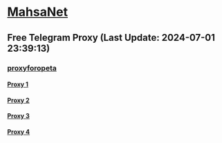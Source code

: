 
# [MahsaNet](https://t.me/mahsa_net)
## Free Telegram Proxy (Last Update: 2024-07-01 23:39:13)
### [proxyforopeta](https://t.me/proxyforopeta)
#### [Proxy 1](tg://proxy?server=103.69.224.247&port=23&secret=7777772e6e69632e69727w)
#### [Proxy 2](tg://proxy?server=91.107.236.14&port=3443&secret=eeRighJJvXrFGRMCIMJdGQ)
#### [Proxy 3](tg://proxy?server=Cloudflare.nokia.net.co.uk.do_yo.want_to.clash_with.this.www.microsoft.com.there_is_no.place_like.localhost.www.bing.com.count_with_me.cyou.net.digikala.com.msn.com.bsi.ir.enamad.ir.irdownload-c.ir.&port=44443&secret=eeRighJJvXrFGRMCIMJdCQtY2RueWVrdGFuZXQuY29tZmFyYWthdi5jb212YW4ubmFqdmEuY29tAAAAAAAAAAAAAAAAAAAAAAAAAAAAAAAA)
#### [Proxy 4](tg://proxy?server=cloudflare.com.nokia.com.co.uk.do_yo.want_to.clash_with.this.www.microsoft.com.there_is_no.place_like.localhost.www.bing.com.count_with_me.cyou.net.digikala.com.www.enamad.ir.google.com.again_to_fight.everyone.i_am.the_internet.kaboybaz.motorcycles.&port=6550&secret=eeRigzNJvXrFGRMCIMJdEAPQ)

    